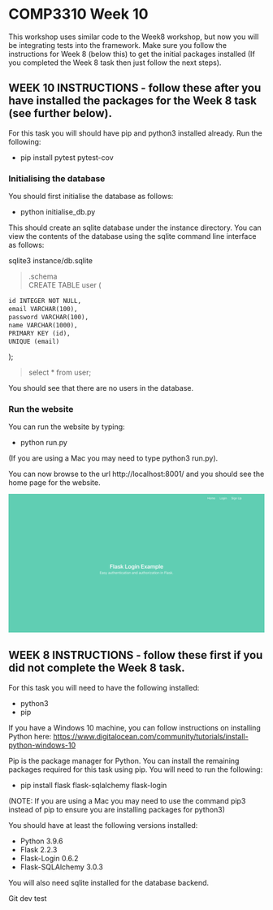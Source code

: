 # COMP3310 Week 10

This workshop uses similar code to the Week8 workshop, but now you will be integrating tests into the framework.
Make sure you follow the instructions for Week 8 (below this) to get the initial packages installed (If you completed the Week 8 task then just follow the next steps).

## WEEK 10 INSTRUCTIONS - follow these after you have installed the packages for the Week 8 task (see further below).

For this task you will should have pip and python3 installed already. Run the following:

- pip install pytest pytest-cov

### Initialising the database

You should first initialise the database as follows:

- python initialise_db.py

This should create an sqlite database under the instance directory. You can view the contents of the database using the sqlite command line interface as follows:

sqlite3 instance/db.sqlite

> .schema  
> CREATE TABLE user (

    id INTEGER NOT NULL,
    email VARCHAR(100),
    password VARCHAR(100),
    name VARCHAR(1000),
    PRIMARY KEY (id),
    UNIQUE (email)

);

> select \* from user;

You should see that there are no users in the database.

### Run the website

You can run the website by typing:

- python run.py

(If you are using a Mac you may need to type python3 run.py).

You can now browse to the url http://localhost:8001/ and you should see the home page for the website.

![Welcome page](WelcomePage.jpg)

## WEEK 8 INSTRUCTIONS - follow these first if you did not complete the Week 8 task.

For this task you will need to have the following installed:

- python3
- pip

If you have a Windows 10 machine, you can follow instructions on installing Python here: https://www.digitalocean.com/community/tutorials/install-python-windows-10

Pip is the package manager for Python. You can install the remaining packages required for this task using pip. You will need to run the following:

- pip install flask flask-sqlalchemy flask-login

(NOTE: If you are using a Mac you may need to use the command pip3 instead of pip to ensure you are installing packages for python3)

You should have at least the following versions installed:

- Python 3.9.6
- Flask 2.2.3
- Flask-Login 0.6.2
- Flask-SQLAlchemy 3.0.3

You will also need sqlite installed for the database backend.

Git dev test
